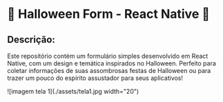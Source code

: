 # 🎃 Halloween Form - React Native 🎃

## Descrição:
Este repositório contém um formulário simples desenvolvido em React Native, com um design e temática inspirados no Halloween. 
Perfeito para coletar informações de suas assombrosas festas de Halloween ou para trazer um pouco do espírito assustador para seus aplicativos!

![imagem tela 1](./assets/tela1.jpg width="20")
